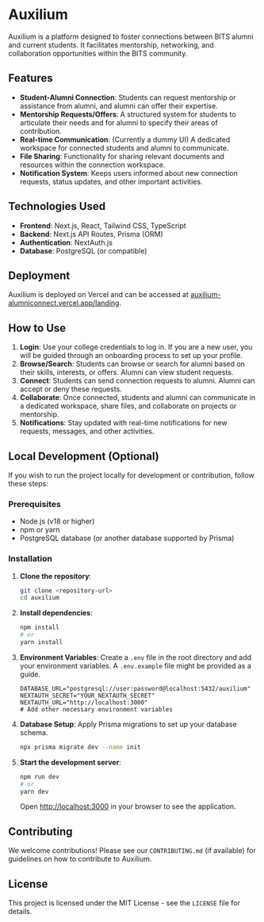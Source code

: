 # Auxilium

Auxilium is a platform designed to foster connections between BITS alumni and current students. It facilitates mentorship, networking, and collaboration opportunities within the BITS community.

## Features

- **Student-Alumni Connection**: Students can request mentorship or assistance from alumni, and alumni can offer their expertise.
- **Mentorship Requests/Offers**: A structured system for students to articulate their needs and for alumni to specify their areas of contribution.
- **Real-time Communication**: (Currently a dummy UI) A dedicated workspace for connected students and alumni to communicate.
- **File Sharing**: Functionality for sharing relevant documents and resources within the connection workspace.
- **Notification System**: Keeps users informed about new connection requests, status updates, and other important activities.

## Technologies Used

- **Frontend**: Next.js, React, Tailwind CSS, TypeScript
- **Backend**: Next.js API Routes, Prisma (ORM)
- **Authentication**: NextAuth.js
- **Database**: PostgreSQL (or compatible)

## Deployment

Auxilium is deployed on Vercel and can be accessed at [auxilium-alumniconnect.vercel.app/landing](https://auxilium-alumniconnect.vercel.app/landing).

## How to Use

1.  **Login**: Use your college credentials to log in. If you are a new user, you will be guided through an onboarding process to set up your profile.
2.  **Browse/Search**: Students can browse or search for alumni based on their skills, interests, or offers. Alumni can view student requests.
3.  **Connect**: Students can send connection requests to alumni. Alumni can accept or deny these requests.
4.  **Collaborate**: Once connected, students and alumni can communicate in a dedicated workspace, share files, and collaborate on projects or mentorship.
5.  **Notifications**: Stay updated with real-time notifications for new requests, messages, and other activities.

## Local Development (Optional)

If you wish to run the project locally for development or contribution, follow these steps:

### Prerequisites

- Node.js (v18 or higher)
- npm or yarn
- PostgreSQL database (or another database supported by Prisma)

### Installation

1.  **Clone the repository**:
    ```bash
    git clone <repository-url>
    cd auxilium
    ```

2.  **Install dependencies**:
    ```bash
    npm install
    # or
    yarn install
    ```

3.  **Environment Variables**: Create a `.env` file in the root directory and add your environment variables. A `.env.example` file might be provided as a guide.

    ```env
    DATABASE_URL="postgresql://user:password@localhost:5432/auxilium"
    NEXTAUTH_SECRET="YOUR_NEXTAUTH_SECRET"
    NEXTAUTH_URL="http://localhost:3000"
    # Add other necessary environment variables
    ```

4.  **Database Setup**: Apply Prisma migrations to set up your database schema.
    ```bash
    npx prisma migrate dev --name init
    ```

5.  **Start the development server**:
    ```bash
    npm run dev
    # or
    yarn dev
    ```

    Open [http://localhost:3000](http://localhost:3000) in your browser to see the application.

## Contributing

We welcome contributions! Please see our `CONTRIBUTING.md` (if available) for guidelines on how to contribute to Auxilium.

## License

This project is licensed under the MIT License - see the `LICENSE` file for details.

